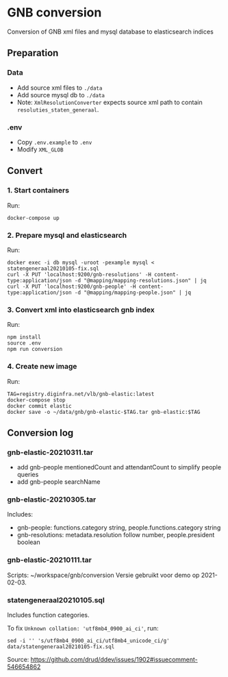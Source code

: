 # GNB conversion
Conversion of GNB xml files and mysql database to elasticsearch indices

## Preparation

### Data

- Add source xml files to `./data`
- Add source mysql db to `./data`
- Note: `XmlResolutionConverter` expects source xml path to contain `resoluties_staten_generaal`.

### .env
- Copy `.env.example` to `.env`
- Modify `XML_GLOB`

## Convert

### 1. Start containers
Run:
```
docker-compose up
```

### 2. Prepare mysql and elasticsearch
Run:
```
docker exec -i db mysql -uroot -pexample mysql < statengeneraal20210105-fix.sql 
curl -X PUT 'localhost:9200/gnb-resolutions' -H content-type:application/json -d "@mapping/mapping-resolutions.json" | jq
curl -X PUT 'localhost:9200/gnb-people' -H content-type:application/json -d "@mapping/mapping-people.json" | jq
```

### 3. Convert xml into elasticsearch gnb index
Run:
```
npm install
source .env
npm run conversion
```

### 4. Create new image
Run:
```
TAG=registry.diginfra.net/vlb/gnb-elastic:latest
docker-compose stop
docker commit elastic 
docker save -o ~/data/gnb/gnb-elastic-$TAG.tar gnb-elastic:$TAG
```

## Conversion log

### gnb-elastic-20210311.tar
- add gnb-people mentionedCount and attendantCount to simplify people queries
- add gnb-people searchName

### gnb-elastic-20210305.tar
Includes:
- gnb-people: functions.category string, people.functions.category string
- gnb-resolutions: metadata.resolution follow number, people.president boolean

### gnb-elastic-20210111.tar
Scripts: ~/workspace/gnb/conversion
Versie gebruikt voor demo op 2021-02-03.

### statengeneraal20210105.sql
Includes function categories.

To fix `Unknown collation: 'utf8mb4_0900_ai_ci'`, run:
```
sed -i '' 's/utf8mb4_0900_ai_ci/utf8mb4_unicode_ci/g' data/statengeneraal20210105-fix.sql
```
Source: https://github.com/drud/ddev/issues/1902#issuecomment-546654862
